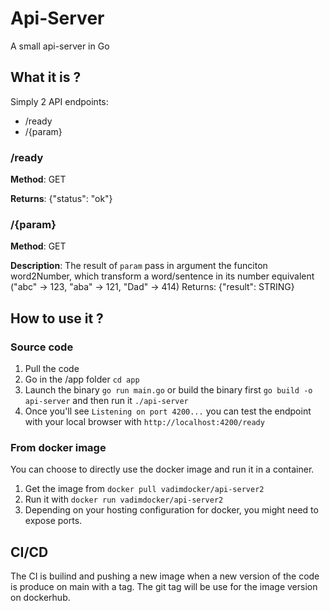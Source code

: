 # Api-Server
A small api-server in Go

## What it is ?
Simply 2 API endpoints: 
- /ready
- /{param}

### /ready
**Method**: GET

**Returns**: {"status": "ok"}

### /{param}
**Method**: GET

**Description**: The result of `param` pass in argument the funciton word2Number, which transform a word/sentence in its number equivalent ("abc" -> 123, "aba" -> 121, "Dad" -> 414)
Returns: {"result": STRING}

## How to use it ?
### Source code
1. Pull the code
2. Go in the /app folder `cd app`
3. Launch the binary `go run main.go` or build the binary first `go build -o api-server` and then run it `./api-server`
4. Once you'll see `Listening on port 4200...` you can test the endpoint with your local browser with `http://localhost:4200/ready`

### From docker image
You can choose to directly use the docker image and run it in a container.
1. Get the image from `docker pull vadimdocker/api-server2`
2. Run it with `docker run vadimdocker/api-server2` 
3. Depending on your hosting configuration for docker, you might need to expose ports.

## CI/CD
The CI is builind and pushing a new image when a new version of the code is produce on main with a tag. The git tag will be use for the image version on dockerhub.
